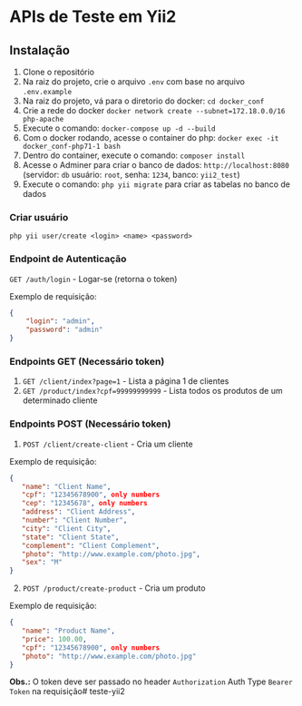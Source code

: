 # APIs de Teste em Yii2

## Instalação

1. Clone o repositório
2. Na raiz do projeto, crie o arquivo `.env` com base no arquivo `.env.example`
3. Na raiz do projeto, vá para o diretorio do docker: `cd docker_conf`
4. Crie a rede do docker `docker network create --subnet=172.18.0.0/16 php-apache`
5. Execute o comando: `docker-compose up -d --build`
6. Com o docker rodando, acesse o container do php: `docker exec -it docker_conf-php71-1 bash`
7. Dentro do container, execute o comando: `composer install`
8. Acesse o Adminer para criar o banco de dados: `http://localhost:8080` (servidor: `db` usuário: `root`, senha: `1234`, banco: `yii2_test`)
9. Execute o comando: `php yii migrate` para criar as tabelas no banco de dados

### Criar usuário
```php yii user/create <login> <name> <password>```

### Endpoint de Autenticação
`GET /auth/login` - Logar-se (retorna o token)

Exemplo de requisição:
```json
{
    "login": "admin",
    "password": "admin"
}
```

### Endpoints GET (Necessário token)
1. `GET /client/index?page=1` - Lista a página 1 de clientes
2. `GET /product/index?cpf=99999999999` - Lista todos os produtos de um determinado cliente

### Endpoints POST (Necessário token)
1. `POST /client/create-client` - Cria um cliente

Exemplo de requisição:
```json
{
   "name": "Client Name",
   "cpf": "12345678900", only numbers
   "cep": "12345678", only numbers
   "address": "Client Address",
   "number": "Client Number",
   "city": "Client City",
   "state": "Client State",
   "complement": "Client Complement",
   "photo": "http://www.example.com/photo.jpg",
   "sex": "M"
}
```
2. `POST /product/create-product` - Cria um produto

Exemplo de requisição:
```json
{
   "name": "Product Name",
   "price": 100.00,
   "cpf": "12345678900", only numbers
   "photo": "http://www.example.com/photo.jpg"
}
```

**Obs.:** O token deve ser passado no header `Authorization` Auth Type `Bearer Token` na requisição# teste-yii2
